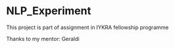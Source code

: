# NLP_Experiment
This project is part of assignment in IYKRA fellowship programme

Thanks to my mentor: Geraldi 
